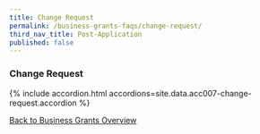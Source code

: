 ```yaml
---
title: Change Request
permalink: /business-grants-faqs/change-request/
third_nav_title: Post-Application
published: false
---
```


### Change Request

{% include accordion.html accordions=site.data.acc007-change-request.accordion %}

[Back to Business Grants Overview](/business-grants-portal/)